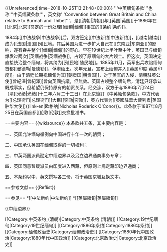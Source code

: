 {{Unreferenced|time=2018-10-25T13:21:48+00:00}}
'''中英缅甸条款'''也称'''中英缅藏条款'''，英文称'''Convention between Great Britain and China relative to Burmah and Thibet'''，是[[清朝|清朝]]与[[英国|英国]]于1886年在[[北京|北京]]签定的一份处理[[缅甸|缅甸]]事宜的[[条约|条约]]。

1884年[[中法战争|中法战争]]后，双方签定[[中法新约|中法新约]]，[[越南|越南]]成为[[法国|法国]]殖民地。其后英国为进一步扩大自己在[[东南亚|东南亚]]的影响，遂有吞并整个[[缅甸|缅甸]]的野心。早在19世纪上半叶至中叶，英国已与缅甸爆发过两次[[英缅战争|英缅战争]]，占领了原缅甸的大片领土。但这次，英国决定直接统治整个缅甸，将其纳为[[殖民地|殖民地]]。1885年11月，英军出兵攻陷缅甸首都[[曼德勒|曼德勒]]，俘虏缅王。次年元旦，宣布上缅甸并入[[英属印度|英属印度]]。由于清廷长期视缅甸为其[[朝贡国|朝贡国]]，对于英军的入侵，清朝駐英公使[[曾紀澤|曾紀澤]]曾向英國抗議，但無效。英国占领整个缅甸后，清廷只好承认既成事实，但希望仍保持原有的朝贡关系。经交涉，双方于与1886年7月24日（清[[光绪|光绪]]十二年六月二十三日）在北京簽訂《中英緬甸条款》，中方代表为[[总理衙门|总理衙门]]大臣[[奕劻|奕劻]]，英方代表为[[英國駐華大使列表|英国驻华大使]]{{link-en|欧格纳|Nicholas Roderick O'Conor}}。此条款于1887年8月25日在英国首都[[伦敦|伦敦]]交换批准书。

==主要内容==
{{wikisource}}
本条款共五条，其主要内容是：

一、英国允许缅甸循例向中国进行十年一次的朝贡；

二、中国承认英国在缅甸取得的一切权利；

三、中英两国派員勘定中缅边界以及另立边界通商事务专章；

四、英国同意暂缓派员由印度进入西藏，但原则上规定藏印边界通商；

五、本条约以中、英文撰写各三份，将于英国京城互换文本。

==参考文献==
{{Reflist}}

==参见==
*[[中法新约|中法新约]]
*[[英屬緬甸|英屬緬甸]]

{{中缅边界}}

[[Category:中英条约_(清朝)|Category:中英条约 (清朝)]]
[[Category:19世纪缅甸|Category:19世纪缅甸]]
[[Category:1886年条约|Category:1886年条约]]
[[Category:缅甸政治史|Category:缅甸政治史]]
[[Category:1880年代中国政治|Category:1880年代中国政治]]
[[Category:北京政治史|Category:北京政治史]]
